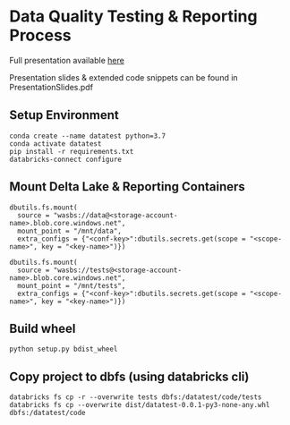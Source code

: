 
# Data Quality Testing & Reporting Process
Full presentation available [here](https://www.youtube.com/watch?v=mZ33PJzJtlw&t=142s)

Presentation slides & extended code snippets can be found in PresentationSlides.pdf


## Setup Environment
```
conda create --name datatest python=3.7
conda activate datatest
pip install -r requirements.txt
databricks-connect configure
```
## Mount Delta Lake & Reporting Containers
```
dbutils.fs.mount(
  source = "wasbs://data@<storage-account-name>.blob.core.windows.net",
  mount_point = "/mnt/data",
  extra_configs = {"<conf-key>":dbutils.secrets.get(scope = "<scope-name>", key = "<key-name>")})
```
```
dbutils.fs.mount(
  source = "wasbs://tests@<storage-account-name>.blob.core.windows.net",
  mount_point = "/mnt/tests",
  extra_configs = {"<conf-key>":dbutils.secrets.get(scope = "<scope-name>", key = "<key-name>")})
```

## Build wheel 
```
python setup.py bdist_wheel
```

## Copy project to dbfs (using databricks cli)
```
databricks fs cp -r --overwrite tests dbfs:/datatest/code/tests
databricks fs cp --overwrite dist/datatest-0.0.1-py3-none-any.whl dbfs:/datatest/code
```